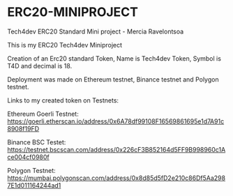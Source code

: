 # ERC20-MINIPROJECT
Tech4dev ERC20 Standard Mini project - Mercia Ravelontsoa

This is my ERC20 Tech4dev Miniproject 

Creation of an Erc20 standard Token, 
Name is Tech4dev Token, Symbol is T4D and decimal is 18. 

Deployment was made on Ethereum testnet, Binance testnet and Polygon testnet. 


Links to my created token on Testnets:

Ethereum Goerli Testnet: https://goerli.etherscan.io/address/0x6A78df99108F16569861695e1d7A91c8908f19FD

Binance BSC Testet: https://testnet.bscscan.com/address/0x226cF3B852164d5FF9B998960c1Ace004cf0980f

Polygon Testnet: https://mumbai.polygonscan.com/address/0x8d85d5fD2e210c86Df5Aa2987E1d011164244ad1



